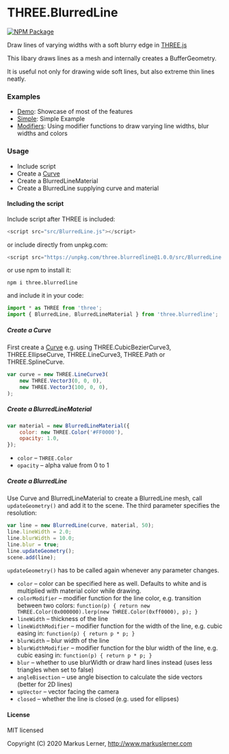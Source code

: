 # THREE.BlurredLine

[![NPM Package](https://img.shields.io/npm/v/three.blurredline.svg?style=flat)](https://www.npmjs.com/package/three.blurredline)

Draw lines of varying widths with a soft blurry edge in [THREE.js](https://github.com/mrdoob/three.js/)

This libary draws lines as a mesh and internally creates a BufferGeometry.

It is useful not only for drawing wide soft lines, but also extreme thin lines neatly.


### Examples ####

* [Demo](https://www.markuslerner.com/github/three.blurredline/examples/index.html): Showcase of most of the features
* [Simple](https://www.markuslerner.com/github/three.blurredline/examples/simple.html): Simple Example
* [Modifiers](https://www.markuslerner.com/github/three.blurredline/examples/modifiers.html): Using modifier functions to draw varying line widths, blur widths and colors

### Usage ####

* Include script
* Create a [Curve](https://threejs.org/docs/#api/en/extras/core/Curve)
* Create a BlurredLineMaterial
* Create a BlurredLine supplying curve and material

#### Including the script ####

Include script after THREE is included:

```js
<script src="src/BlurredLine.js"></script>
```

or include directly from unpkg.com:

```js
<script src="https://unpkg.com/three.blurredline@1.0.0/src/BlurredLine.js"></script>
```

or use npm to install it:

```
npm i three.blurredline
```

and include it in your code:
```js
import * as THREE from 'three';
import { BlurredLine, BlurredLineMaterial } from 'three.blurredline';
```


##### Create a Curve #####

First create a [Curve](https://threejs.org/docs/#api/en/extras/core/Curve) e.g. using THREE.CubicBezierCurve3, THREE.EllipseCurve, THREE.LineCurve3, THREE.Path or THREE.SplineCurve.

```js
var curve = new THREE.LineCurve3(
	new THREE.Vector3(0, 0, 0),
	new THREE.Vector3(100, 0, 0),
);
```

##### Create a BlurredLineMaterial #####

```js
var material = new BlurredLineMaterial({
	color: new THREE.Color('#FF0000'),
	opacity: 1.0,
});
```

* ```color``` – ```THREE.Color```
* ```opacity``` – alpha value from 0 to 1

##### Create a BlurredLine #####

Use Curve and BlurredLineMaterial to create a BlurredLine mesh, call ```updateGeometry()``` and add it to the scene. The third parameter specifies the resolution:

```js
var line = new BlurredLine(curve, material, 50);
line.lineWidth = 2.0;
line.blurWidth = 10.0;
line.blur = true;
line.updateGeometry();
scene.add(line);
```

```updateGeometry()``` has to be called again whenever any parameter changes.

* ```color``` – color can be specified here as well. Defaults to white and is multiplied with material color while drawing.
* ```colorModifier``` – modifier function for the line color, e.g. transition between two colors: ```function(p) {
    return new THREE.Color(0x000000).lerp(new THREE.Color(0xff0000), p);
  }```
* ```lineWidth``` – thickness of the line
* ```lineWidthModifier``` – modifier function for the width of the line, e.g. cubic easing in: ```function(p) { return p * p; }```
* ```blurWidth``` – blur width of the line
* ```blurWidthModifier``` – modifier function for the blur width of the line, e.g. cubic easing in: ```function(p) { return p * p; }```
* ```blur``` – whether to use blurWidth or draw hard lines instead (uses less triangles when set to false)
* ```angleBisection``` – use angle bisection to calculate the side vectors (better for 2D lines)
* ```upVector``` – vector facing the camera
* ```closed``` – whether the line is closed (e.g. used for ellipses)

#### License ####

MIT licensed

Copyright (C) 2020 Markus Lerner, http://www.markuslerner.com
